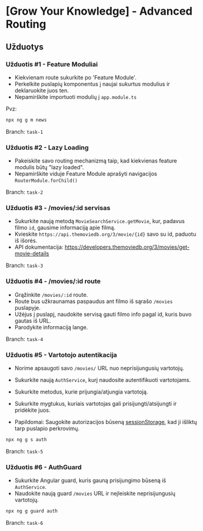 # [Grow Your Knowledge] - Advanced Routing

## Užduotys

### Užduotis #1 - Feature Moduliai

- Kiekvienam route sukurkite po 'Feature Module'.
- Perkelkite puslapių komponentus į naujai sukurtus modulius ir deklaruokite juos ten.
- Nepamirškite importuoti modulių į `app.module.ts`

Pvz:

```bash
npx ng g m news
```

Branch: `task-1`

### Užduotis #2 - Lazy Loading

- Pakeiskite savo routing mechanizmą taip, kad kiekvienas feature modulis būtų "lazy loaded".
- Nepamirškite viduje Feature Module aprašyti navigacijos `RouterModule.forChild()`

Branch: `task-2`

### Užduotis #3 - /movies/:id servisas

- Sukurkite naują metodą `MovieSearchService.getMovie`, kur, padavus filmo `id`, gausime informaciją apie filmą.
- Kvieskite `https://api.themoviedb.org/3/movie/{id}` savo su id, paduotu iš išorės.
- API dokumentacija: https://developers.themoviedb.org/3/movies/get-movie-details

Branch: `task-3`

### Užduotis #4 - /movies/:id route

- Grąžinkite `/movies/:id` route.
- Route bus užkraunamas paspaudus ant filmo iš sąrašo `/movies` puslapyje.
- Užėjus į puslapį, naudokite servisą gauti filmo info pagal id, kuris buvo gautas iš URL.
- Parodykite informaciją lange.

Branch: `task-4`

### Užduotis #5 - Vartotojo autentikacija

- Norime apsaugoti savo `/movies/` URL nuo neprisijungusių vartotojų.
- Sukurkite naują `AuthService`, kurį naudosite autentifikuoti vartotojams.
- Sukurkite metodus, kurie prijungia/atjungia vartotoją.
- Sukurkite mygtukus, kuriais vartotojas gali prisijungti/atsijungti ir pridėkite juos.

- Papildomai: Saugokite autorizacijos būseną [sessionStorage](https://developer.mozilla.org/en-US/docs/Web/API/Window/sessionStorage), kad ji išliktų tarp puslapio perkrovimų.

```bash
npx ng g s auth 
```

Branch: `task-5`

### Užduotis #6 - AuthGuard

- Sukurkite Angular guard, kuris gauną prisijungimo būseną iš `AuthService`.
- Naudokite naują guard `/movies` URL ir neįleiskite neprisijungusių vartotojų.

```bash
npx ng g guard auth 
```

Branch: `task-6`
